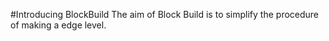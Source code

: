 #Introducing BlockBuild
The aim of Block Build is to simplify the procedure of making a edge level. 